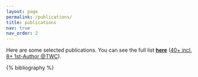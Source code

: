 ```yaml
---
layout: page
permalink: /publications/
title: publications
nav: true
nav_order: 2
---
```


<!-- Page Content -->
Here are some selected publications. You can see the full list <b><u><a href="https://scholar.google.com/citations?user=CjWtXBAAAAAJ">here</a></u></b> (<u>40+ incl. 8+ 1st-Author @TWC</u>).


<!-- _pages/publications.md -->
<div class="publications">

{% bibliography %}

</div>
